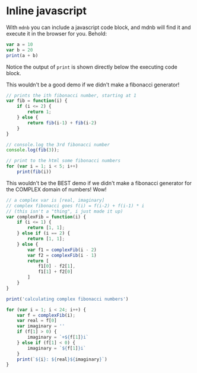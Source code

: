 # Inline javascript

With `mdnb` you can include a javascript code block, and mdnb will find it and execute it in the browser for you. Behold:

```js
var a = 10
var b = 20
print(a + b)
```

Notice the output of `print` is shown directly below the executing code block.

This wouldn't be a good demo if we didn't make a fibonacci generator!

```js
// prints the ith fibonacci number, starting at 1
var fib = function(i) {
    if (i <= 2) {
        return 1;
    } else {
        return fib(i-1) + fib(i-2)
    }
}

// console.log the 3rd fibonacci number
console.log(fib(3));

// print to the html some fibonacci numbers
for (var i = 1; i < 5; i++)
    print(fib(i))
```

This wouldn't be the BEST demo if we didn't make a fibonacci generator for the COMPLEX domain of numbers! Wow!

```js
// a complex var is [real, imaginary]
// complex fibonacci goes f(i) = f(i-2) + f(i-1) * i
// (this isn't a "thing", i just made it up)
var complexFib = function(i) {
    if (i <= 1) {
        return [1, 1];
    } else if (i == 2) {
        return [1, 1];
    } else {
        var f1 = complexFib(i - 2)
        var f2 = complexFib(i - 1)
        return [
            f1[0] - f2[1],
            f1[1] + f2[0]
        ]
    }
}

print('calculating complex fibonacci numbers')

for (var i = 1; i < 24; i++) {
    var f = complexFib(i);
    var real = f[0]
    var imaginary = ''
    if (f[1] > 0) {
        imaginary = `+${f[1]}i`
    } else if (f[1] < 0) {
        imaginary = `${f[1]}i`
    }
    print(`${i}: ${real}${imaginary}`)
}
```
